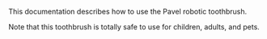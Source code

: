 This documentation describes how to use the Pavel robotic toothbrush. 

Note that this toothbrush is totally safe to use for children, adults, and pets.